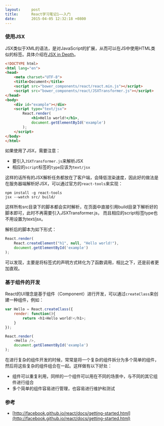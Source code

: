 ```yaml
---
layout:     post
title:      React学习笔记1——入门
date:       2015-04-05 12:32:18 +0800
---
```


### 使用JSX

JSX类似于XML的语法，是对JavaScript的扩展，从而可以在JS中使用HTML类似的标签。具体介绍在[JSX in Depth](http://facebook.github.io/react/docs/jsx-in-depth.html)。

```html
<!DOCTYPE html>
<html lang="en">
<head>
	<meta charset="UTF-8">
	<title>Document</title>
	<script src="bower_components/react/react.min.js"></script>
	<script src="bower_components/react/JSXTransformer.js"></script>
</head>
<body>
	<div id="example"></div>
	<script type="text/jsx">
		React.render(
			<h1>Hello world!</h1>,
			document.getElementById('example')
		);
	</script>
</body>
</html>
```

如果使用了JSX，需要注意：

- 要引入`JSXTransformer.js`来解析JSX
- 相应的`script`标签的`type`应该为`text/jsx`

这样的话所有的JSX解析任务都放在了客户端，会降低渲染速度，因此好的做法是在服务器端解析好JSX，可以通过官方的`react-tools`来实现：

```
npm install -g react-tools
jsx --watch src/ build/
```

这样所有src目录下的脚本都会实时解析，在页面中直接引用build目录下解析好的脚本即可，此时不再需要引入JSXTransformer.js，
而且相应的script标签type也不用设置为text/jsx。

解析后的脚本为如下形式：

```javascript
React.render(
	React.createElement("h1", null, "Hello world!"),
	document.getElementById('example')
);
```

可以发现，主要是将标签式的声明方式转化为了函数调用，相比之下，还是前者更加直观。

### 基于组件的开发

React的UI理念是基于组件（Component）进行开发，可以通过`createClass`来创建一种组件，例如：

```javascript
var Hello = React.createClass({
	render: function(){
		return <h1>Hello world!</h1>;
	}
});

React.render(
	<Hello />,
	document.getElementById('example')
);
```

在进行复杂的组件开发的时候，常常是将一个复杂的组件拆分为多个简单的组件，然后将这些复杂的组件组合在一起。这样做有以下好处：

- 组件可以重复利用，同样的一个组件可以用在不同的场景中，与不同的其它组件进行组合
- 多个简单的组件容易进行管理，也容易进行维护和测试

### 参考

- [http://facebook.github.io/react/docs/getting-started.html](http://facebook.github.io/react/docs/getting-started.html)

